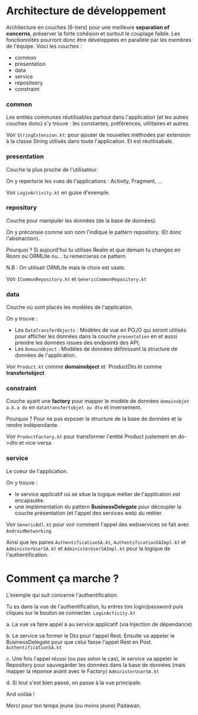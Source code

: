 # Architecture de développement

Architecture en couches (6-tiers) pour une meilleure **separation of concerns**, préserver la forte cohésion et surtout le couplage faible. 
Les fonctionnlités pourront donc être développées en parallèle par les membres de l'équipe. Voici les couches : 
- common
- presentation
- data
- service
- repositoery
- constraint


### common
Les entités communes réutilisables partout dans l'application (et les autres couches donc) s'y trouve : les constantes, préférences, utilitaires et autres. 

Voir `StringExtension.kt`: pour ajouter de nouvelles méthodes par extension à la classe String utilisés dans toute l'application. Et est réutilisabale. 

### presentation
Couche la plus proche de l'utilisateur. 

On y repertorie les vues de l'applications : Activity, Fragment, ...

Voir `LoginActivity.kt` en guise d'exemple. 


### repository
Couche pour manipuler les données (de la base de données). 

On y préconsie comme son nom l'indique le pattern repository. (Et donc l'abstraction). 

Pourquoi ? Si aujourd'hui tu utilises Realm et que demain tu changes en Room ou ORMLite ou... tu remercieras ce pattern.

N.B : On utilisait ORMLite mais le choix est vaste.

Voir `ICommonRepository.kt` et `GenericCommonRepository.kt`


### data
Couche où sont placés les modèles de l'application. 

On y trouve : 

- Les `DataTransferObjects` : Modèles de vue en POJO qui seront utilisés pour afficher les données dans la couche `presentation` en et aussi prendre les données issues des endpoints des API; 
- Les `DomainObject` : Modèles de données définissant la structure de données de l'application.

Voir `Product.kt` comme **domainobject** et `ProductDto.kt comme **transfertobject**

### constraint 
Couche ayant une **factory** pour mapper le modèle de données `domainobjet a.k.a do` en `datatransfertobjet ou dto` et inversement. 

Pourquoi ? Pour ne pas exposer la structure de la base de données et la rendre indépendante. 

Voir `ProductFactory.kt` pour transformer l'entité Product justement en do->dto et vice-versa.

### service
Le coeur de l'application. 

On y trouve : 
- le service applicatif où se situe la logique métier de l'application est encapsulée.
- une implémentation du pattern **BusinessDelegate** pour découpler la couche présentation (et l'appel des services web) du métier.


Voir `GenericBdl.kt` pour voir comment l'appel des webservices se fait avec `AndroidNetworking`. 

Ainsi que les paires `AuthentificationSA.kt`, `AuthentificationSAImpl.kt` et 
 `AdministerUserSA.kt` et `AdministerUserSAImpl.kt` pour la logique de l'authentification.

# Comment ça marche ? 

L'exemple qui suit concerne l'authentification. 

Tu es dans la vue de l'authentification, tu entres ton login/password puis cliques sur le bouton se connecter. `LoginActivity.kt`

a.  La vue va faire appel à au service applicatif (via Injection de dépendance)

b. Le service va former le Dto pour l'appel Rest. Ensuite va appeler le BusinessDelegate pour que celui fasse l'appel Rest en Post. `AuthentificationSA.kt`

c. Une fois l'appel réussi (ou pas selon le cas), le service va appeler le Repository pour sauvegarder les données dans la base de données (mais mapper la réponse avant avec le Factory) `AdministerUserSA.kt`

d. Si tout s'est bien passé, on passe à la vue principale. 

And voilàà ! 

Merci pour ton temps jeune (ou moins jeune) Padawan.
